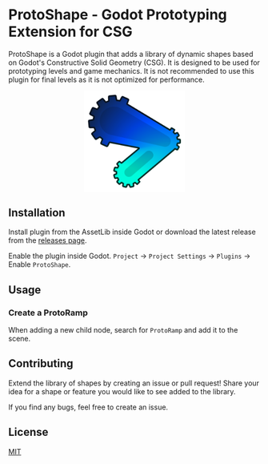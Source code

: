 # ProtoShape - Godot Prototyping Extension for CSG

ProtoShape is a Godot plugin that adds a library of dynamic shapes based on Godot's Constructive Solid Geometry (CSG). It is designed to be used for prototyping levels and game mechanics. It is not recommended to use this plugin for final levels as it is not optimized for performance.

<!-- Icon (addons/proto_shape/icon/proto-shape-icon.png) -->
<img src="addons/proto_shape/icon/proto-shape-icon.png" style="height: 40%; width: 40%; margin: 0 auto; display: block">

## Installation

Install plugin from the AssetLib inside Godot or download the latest release from the [releases page](https://github.com/HLCaptain/proto-shape/releases/latest).

Enable the plugin inside Godot. `Project` -> `Project Settings` -> `Plugins` -> Enable `ProtoShape`.

## Usage

### Create a ProtoRamp

When adding a new child node, search for `ProtoRamp` and add it to the scene.

<!-- Add workflow snipets and video of a demo map -->

## Contributing

Extend the library of shapes by creating an issue or pull request! Share your idea for a shape or feature you would like to see added to the library.

If you find any bugs, feel free to create an issue.

## License

[MIT](https://choosealicense.com/licenses/mit/)